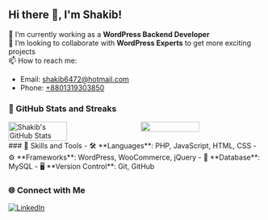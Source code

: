## Hi there 👋, I'm Shakib! 

🔭 I’m currently working as a **WordPress Backend Developer**  
👯 I’m looking to collaborate with **WordPress Experts** to get more exciting projects  
📫 How to reach me:  
  - Email: [shakib6472@hotmail.com](mailto:shakib6472@hotmail.com)  
  - Phone: [+8801319303850](tel:+8801319303850)

### 🚀 GitHub Stats and Streaks

<div style="display: flex; justify-content: space-between; align-items: top;">
  <img src="https://github-readme-stats.vercel.app/api?username=shakib6472&show_icons=true&theme=radical" alt="Shakib's GitHub Stats" width="48%" />
  <img src="https://streak-stats.demolab.com?user=shakib6472&theme=radical" alt="" width="48%" />
</div>
### 🌟 Skills and Tools
- 🛠 **Languages**: PHP, JavaScript, HTML, CSS
- ⚙️ **Frameworks**: WordPress, WooCommerce, jQuery
- 💾 **Database**: MySQL
- 🖥 **Version Control**: Git, GitHub

### 🌐 Connect with Me
[![LinkedIn](https://img.shields.io/badge/-LinkedIn-blue?style=flat-square&logo=linkedin)](https://www.linkedin.com/in/shakib6472s/)
